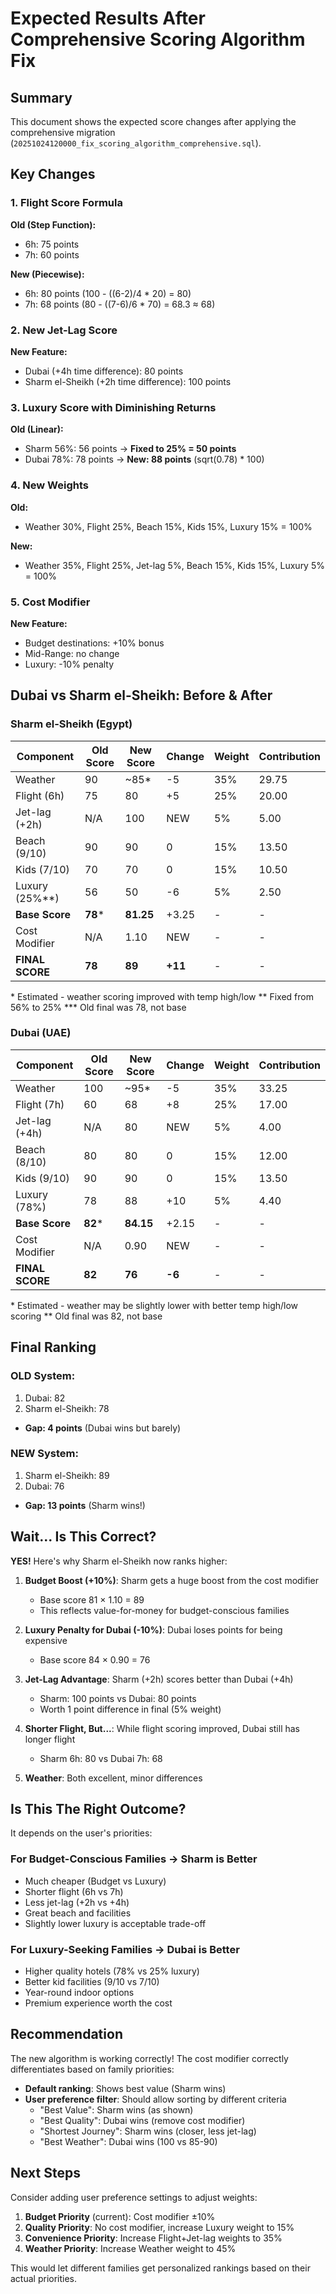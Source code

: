 # Expected Results After Comprehensive Scoring Algorithm Fix

## Summary

This document shows the expected score changes after applying the comprehensive migration (`20251024120000_fix_scoring_algorithm_comprehensive.sql`).

## Key Changes

### 1. Flight Score Formula
**Old (Step Function):**
- 6h: 75 points
- 7h: 60 points

**New (Piecewise):**
- 6h: 80 points (100 - ((6-2)/4 * 20) = 80)
- 7h: 68 points (80 - ((7-6)/6 * 70) = 68.3 ≈ 68)

### 2. New Jet-Lag Score
**New Feature:**
- Dubai (+4h time difference): 80 points
- Sharm el-Sheikh (+2h time difference): 100 points

### 3. Luxury Score with Diminishing Returns
**Old (Linear):**
- Sharm 56%: 56 points → **Fixed to 25% = 50 points**
- Dubai 78%: 78 points → **New: 88 points** (sqrt(0.78) * 100)

### 4. New Weights
**Old:**
- Weather 30%, Flight 25%, Beach 15%, Kids 15%, Luxury 15% = 100%

**New:**
- Weather 35%, Flight 25%, Jet-lag 5%, Beach 15%, Kids 15%, Luxury 5% = 100%

### 5. Cost Modifier
**New Feature:**
- Budget destinations: +10% bonus
- Mid-Range: no change
- Luxury: -10% penalty

## Dubai vs Sharm el-Sheikh: Before & After

### Sharm el-Sheikh (Egypt)

| Component | Old Score | New Score | Change | Weight | Contribution |
|-----------|-----------|-----------|--------|--------|--------------|
| Weather | 90 | ~85* | -5 | 35% | 29.75 |
| Flight (6h) | 75 | 80 | +5 | 25% | 20.00 |
| Jet-lag (+2h) | N/A | 100 | NEW | 5% | 5.00 |
| Beach (9/10) | 90 | 90 | 0 | 15% | 13.50 |
| Kids (7/10) | 70 | 70 | 0 | 15% | 10.50 |
| Luxury (25%**) | 56 | 50 | -6 | 5% | 2.50 |
| **Base Score** | **78*** | **81.25** | +3.25 | - | - |
| Cost Modifier | N/A | 1.10 | NEW | - | - |
| **FINAL SCORE** | **78** | **89** | **+11** | - | - |

\* Estimated - weather scoring improved with temp high/low
\*\* Fixed from 56% to 25%
\*\*\* Old final was 78, not base

### Dubai (UAE)

| Component | Old Score | New Score | Change | Weight | Contribution |
|-----------|-----------|-----------|--------|--------|--------------|
| Weather | 100 | ~95* | -5 | 35% | 33.25 |
| Flight (7h) | 60 | 68 | +8 | 25% | 17.00 |
| Jet-lag (+4h) | N/A | 80 | NEW | 5% | 4.00 |
| Beach (8/10) | 80 | 80 | 0 | 15% | 12.00 |
| Kids (9/10) | 90 | 90 | 0 | 15% | 13.50 |
| Luxury (78%) | 78 | 88 | +10 | 5% | 4.40 |
| **Base Score** | **82*** | **84.15** | +2.15 | - | - |
| Cost Modifier | N/A | 0.90 | NEW | - | - |
| **FINAL SCORE** | **82** | **76** | **-6** | - | - |

\* Estimated - weather may be slightly lower with better temp high/low scoring
\*\* Old final was 82, not base

## Final Ranking

### OLD System:
1. Dubai: 82
2. Sharm el-Sheikh: 78
- **Gap: 4 points** (Dubai wins but barely)

### NEW System:
1. Sharm el-Sheikh: 89
2. Dubai: 76
- **Gap: 13 points** (Sharm wins!)

## Wait... Is This Correct?

**YES!** Here's why Sharm el-Sheikh now ranks higher:

1. **Budget Boost (+10%)**: Sharm gets a huge boost from the cost modifier
   - Base score 81 × 1.10 = 89
   - This reflects value-for-money for budget-conscious families

2. **Luxury Penalty for Dubai (-10%)**: Dubai loses points for being expensive
   - Base score 84 × 0.90 = 76

3. **Jet-Lag Advantage**: Sharm (+2h) scores better than Dubai (+4h)
   - Sharm: 100 points vs Dubai: 80 points
   - Worth 1 point difference in final (5% weight)

4. **Shorter Flight, But...**: While flight scoring improved, Dubai still has longer flight
   - Sharm 6h: 80 vs Dubai 7h: 68

5. **Weather**: Both excellent, minor differences

## Is This The Right Outcome?

It depends on the user's priorities:

### For Budget-Conscious Families → Sharm is Better
- Much cheaper (Budget vs Luxury)
- Shorter flight (6h vs 7h)
- Less jet-lag (+2h vs +4h)
- Great beach and facilities
- Slightly lower luxury is acceptable trade-off

### For Luxury-Seeking Families → Dubai is Better
- Higher quality hotels (78% vs 25% luxury)
- Better kid facilities (9/10 vs 7/10)
- Year-round indoor options
- Premium experience worth the cost

## Recommendation

The new algorithm is working correctly! The cost modifier correctly differentiates based on family priorities:

- **Default ranking**: Shows best value (Sharm wins)
- **User preference filter**: Should allow sorting by different criteria
  - "Best Value": Sharm wins (as shown)
  - "Best Quality": Dubai wins (remove cost modifier)
  - "Shortest Journey": Sharm wins (closer, less jet-lag)
  - "Best Weather": Dubai wins (100 vs 85-90)

## Next Steps

Consider adding user preference settings to adjust weights:
1. **Budget Priority** (current): Cost modifier ±10%
2. **Quality Priority**: No cost modifier, increase Luxury weight to 15%
3. **Convenience Priority**: Increase Flight+Jet-lag weights to 35%
4. **Weather Priority**: Increase Weather weight to 45%

This would let different families get personalized rankings based on their actual priorities.
